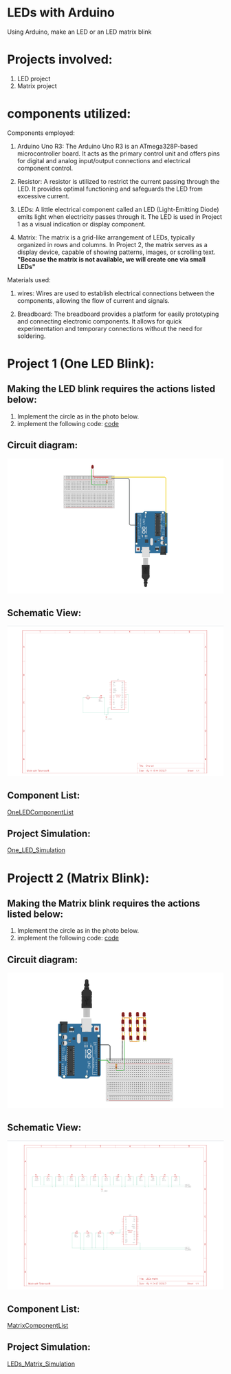 # LEDs with Arduino
Using Arduino, make an LED or an LED matrix blink
# Projects involved:
   1. LED project
   2. Matrix project
# components utilized:
   Components employed: 
   
  1. Arduino Uno R3: 
     The Arduino Uno R3 is an ATmega328P-based microcontroller board. It acts as the primary control unit and offers pins for digital and analog input/output connections and electrical component control.
     
  2. Resistor:
     A resistor is utilized to restrict the current passing through the LED. It provides optimal functioning and safeguards the LED from excessive current.

  3. LEDs:
     A little electrical component called an LED (Light-Emitting Diode) emits light when electricity passes through it. The LED is used in Project 1 as a visual indication or display component.
  4. Matrix:
     The matrix is a grid-like arrangement of LEDs, typically organized in rows and columns. In Project 2, the matrix serves as a display device, capable of showing patterns, images, or scrolling text. 
   **"Because the matrix is ​​not available, we will create one via small LEDs"**

   Materials used:
   1. wires:
     Wires are used to establish electrical connections between the components, allowing the flow of current and signals.
     
  2. Breadboard:
     The breadboard provides a platform for easily prototyping and connecting electronic components. It allows for quick experimentation and temporary connections without the need for soldering.

     
# Project 1 (One LED Blink):

## Making the LED blink requires the actions listed below:
 1. Implement the circle as in the photo below.
 2. implement the following code:
    [code](one_led1.ino)
    
## Circuit diagram:

 ![photo](oneLed.png)

## Schematic View:

 ![view](OneLedSchematicView.png)

## Component List:
 [OneLEDComponentList](bom(1).csv)
 
## Project Simulation:

   [One_LED_Simulation](https://www.tinkercad.com/things/9RqAp2i8Kv1?sharecode=SRRs4kuQcDXSNCNJreI9U81CKv-d_VdoaQ8gEULciP4)

# Projectt 2 (Matrix Blink):

## Making the Matrix blink requires the actions listed below:
 1. Implement the circle as in the photo below.
 2. implement the following code:
    [code](leds_matrix1.ino)
    
## Circuit diagram:

 ![photo](Leds_Matrix.png)
 
## Schematic View:

 ![view](MatrixLedSchematicView.png)

## Component List:
 [MatrixComponentList](bom.csv)
 
## Project Simulation:

   [LEDs_Matrix_Simulation](https://www.tinkercad.com/things/gbCONzobMt5?sharecode=TJ898d1SV5XW51pPebJpzKuATCj2WapI4wcFLrvNi_E)
